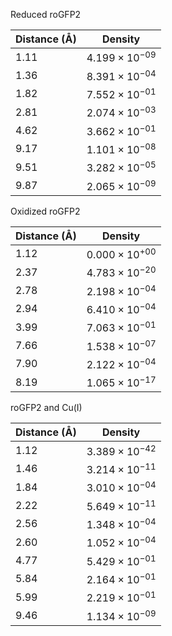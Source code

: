 Reduced roGFP2

| Distance (Å) | Density |
|-----------|-----------|
| 1.11 | $4.199 \times 10^{-09}$ |
| 1.36 | $8.391 \times 10^{-04}$ |
| 1.82 | $7.552 \times 10^{-01}$ |
| 2.81 | $2.074 \times 10^{-03}$ |
| 4.62 | $3.662 \times 10^{-01}$ |
| 9.17 | $1.101 \times 10^{-08}$ |
| 9.51 | $3.282 \times 10^{-05}$ |
| 9.87 | $2.065 \times 10^{-09}$ |

Oxidized roGFP2

| Distance (Å) | Density |
|-----------|-----------|
| 1.12 | $0.000 \times 10^{+00}$ |
| 2.37 | $4.783 \times 10^{-20}$ |
| 2.78 | $2.198 \times 10^{-04}$ |
| 2.94 | $6.410 \times 10^{-04}$ |
| 3.99 | $7.063 \times 10^{-01}$ |
| 7.66 | $1.538 \times 10^{-07}$ |
| 7.90 | $2.122 \times 10^{-04}$ |
| 8.19 | $1.065 \times 10^{-17}$ |

roGFP2 and Cu(I)

| Distance (Å) | Density |
|-----------|-----------|
| 1.12 | $3.389 \times 10^{-42}$ |
| 1.46 | $3.214 \times 10^{-11}$ |
| 1.84 | $3.010 \times 10^{-04}$ |
| 2.22 | $5.649 \times 10^{-11}$ |
| 2.56 | $1.348 \times 10^{-04}$ |
| 2.60 | $1.052 \times 10^{-04}$ |
| 4.77 | $5.429 \times 10^{-01}$ |
| 5.84 | $2.164 \times 10^{-01}$ |
| 5.99 | $2.219 \times 10^{-01}$ |
| 9.46 | $1.134 \times 10^{-09}$ |
